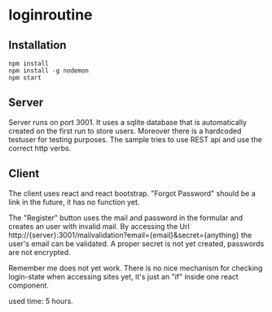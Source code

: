 # loginroutine

## Installation

```
npm install
npm install -g nodemon
npm start
```

## Server
Server runs on port 3001. It uses a sqlite database that is automatically created on the first run to store users.
Moreover there is a hardcoded testuser for testing purposes.
The sample tries to use REST api and use the correct http verbs.

## Client

The client uses react and react bootstrap.
"Forgot Password" should be a link in the future, it has no function yet.

The "Register" button uses the mail and password in the formular and creates an user with invalid mail.
By accessing the Url http://{server}:3001/mailvalidation?email={email}&secret={anything} the user's email can be validated. A proper secret is not yet created, passwords are not encrypted.

Remember me does not yet work.
There is no nice mechanism for checking login-state when accessing sites yet, it's just an "if" inside one react component.

used time: 5 hours.